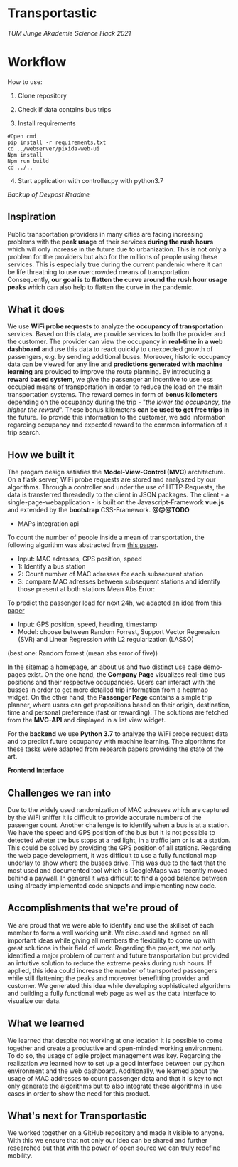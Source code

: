 # Transportastic
###### TUM Junge Akademie Science Hack 2021

# Workflow
How to use:

1. Clone repository

2. Check if data contains bus trips

3. Install requirements

```
#Open cmd
pip install -r requirements.txt
cd ../webserver/pixida-web-ui
Npm install
Npm run build
cd ../..
```

4. Start application with controller.py with python3.7

*Backup of Devpost Readme*
## Inspiration
Public transportation providers in many cities are facing increasing problems with the **peak usage** of their services **during the rush hours** which will only increase in the future due to urbanization.
This is not only a problem for the providers but also for the millions of people using these services. This is especially true during the current pandemic where it can be life threatning to use overcrowded means of transportation.
Consequently, **our goal is to flatten the curve around the rush hour usage peaks** which can also help to flatten the curve in the pandemic.

## What it does
We use **WiFi probe requests** to analyze the **occupancy of transportation** services.
Based on this data, we provide services to both the provider and the customer.
The provider can view the occupancy in **real-time in a web dashboard** and use this data to react quickly to unexpected growth of passengers, e.g. by sending additional buses.
Moreover, historic occupancy data can be viewed for any line and **predictions generated with machine learning** are provided to improve the route planning.
By introducing a **reward based system**, we give the passenger an incentive to use less occupied means of transportation in order to reduce the load on the main transportation systems. The reward comes in form of **bonus kilometers** depending on the occupancy during the trip - "*the lower the occupancy, the higher the reward*". These bonus kilometers **can be used to get free trips** in the future.
To provide this information to the customer, we add information regarding occupancy and expected reward to the common information of a trip search.

## How we built it
The progam design satisfies the **Model-View-Control (MVC)** architecture. On a flask server, WiFi probe requests are stored and analyszed by our algorithms. Through a controller and under the use of HTTP-Requests, the data is transferred threadedly to the client in JSON packages. The client - a single-page-webapplication - is built on the Javascript-Framework **vue.js** and extended by the **bootstrap** CSS-Framework. **@@@TODO** 
- MAPs integration api 

To count the number of people inside a mean of transportation, the following algorithm was abstracted from [this paper](http://www.kresttechnology.com/krest-academic-projects/krest-mtech-projects/ECE/M-TECH%20EMBEDDED%20%202019-20/2019%20IEEE%20BASE%20PAPERS/32.Occupancy%20Estimation%20using%20WiFi%20A%20Case%20Study.pdf).
- Input: MAC adresses, GPS position, speed
- 1: Identify a bus station
- 2: Count number of MAC adresses for each subsequent station
- 3: compare MAC adresses between subsequent stations and identify those present at both stations
Mean Abs Error:


To predict the passenger load for next 24h, we adapted an idea from [this paper](http://statweb.stanford.edu/~tibs/lasso/lasso.pdf)
- Input: GPS position, speed, heading, timestamp
- Model: choose between Random Forrest, Support Vector Regression (SVR) and Linear Regression with L2 regularization (LASSO)

(best one: Random forrest (mean abs error of five))


In the sitemap a homepage, an about us and two distinct use case demo-pages exist. On the one hand, the **Company Page** visualizes real-time bus positions and their respective occupancies. Users can interact with the busses in order to get more detailed trip information from a heatmap widget. On the other hand, the **Passenger Page** contains a simple trip planner, where users can get propositions based on their origin, destination, time and personal preference (fast or rewarding). The solutions are fetched from the **MVG-API** and displayed in a list view widget. 

For the **backend** we use **Python 3.7** to analyze the WiFi probe request data and to predict future occupancy with machine learning. The algorithms for these tasks were adapted from research papers providing the state of the art.

**Frontend**
**Interface**

## Challenges we ran into
Due to the widely used randomization of MAC adresses which are captured by the WiFi sniffer it is difficult to provide accurate numbers of the passenger count. Another challenge is to identify when a bus is at a station. We have the speed and GPS position of the bus but it is not possible to detected wheter the bus stops at a red light, in a traffic jam or is at a station. This could be solved by providing the GPS position of all stations.
Regarding the web page development, it was difficult to use a fully functional map underlay to show where the busses drive. This was due to the fact that the most used and documented tool which is GoogleMaps was recently moved behind a paywall.
In general it was difficult to find a good balance between using already implemented code snippets and implementing new code.

## Accomplishments that we're proud of
We are proud that we were able to identify and use the skillset of each member to form a well working unit. We discussed and agreed on all important ideas while giving all members the flexibility to come up with great solutions in their field of work.
Regarding the project, we not only identified a major problem of current and future transportation but provided an intuitive solution to reduce the extreme peaks during rush hours. If applied, this idea could increase the number of transported passengers while still flattening the peaks and moreover benefitting provider and customer. We generated this idea while developing sophisticated algorithms and building a fully functional web page as well as the data interface to visualize our data.

## What we learned
We learned that despite not working at one location it is possible to come together and create a productive and open-minded working environment.
To do so, the usage of agile project management was key.
Regarding the realization we learned how to set up a good interface between our python environment and the web dashboard.
Additionally, we learned about the usage of MAC addresses to count passenger data and that it is key to not only generate the algorithms but to also integrate these algorithms in use cases in order to show the need for this product. 

## What's next for Transportastic
We worked together on a GitHub repository and made it visible to anyone. With this we ensure that not only our idea can be shared and further researched but that with the power of open source we can truly redefine mobility. 
